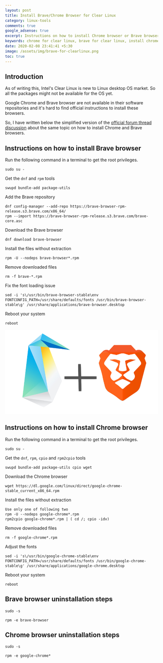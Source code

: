 ```yaml
---
layout: post
title: Install Brave/Chrome Browser for Clear Linux
category: linux-tools
comments: true
google_adsense: true
excerpt: Instructions on how to install Chrome browser or Brave browser for Clear Linux operating system.
keywords: chrome for clear linux, brave for clear linux, install chrome for clear linux, install brave for clear linux, command to install chrome in clear linux, command to install brave in clear linux.
date: 2020-02-08 23:41:41 +5:30
image: /assets/img/brave-for-clearlinux.png
toc: true
---
```

## Introduction
As of writing this, Intel's Clear Linux is new to Linux desktop OS market. So all the packages might not be available for the OS yet.

Google Chrome and Brave browser are not available in their software repositories and it's hard to find official instructions to install these browsers.

So, I have written below the simplified version of the [official forum thread discussion](https://community.clearlinux.org/t/install-brave-browser/377) about the same topic on how to install Chrome and Brave browsers.

## Instructions on how to install Brave browser
Run the following command in a terminal to get the root privileges.
```
sudo su -
```
Get the `dnf` and `rpm` tools
```
swupd bundle-add package-utils
```

Add the Brave repository
```
dnf config-manager --add-repo https://brave-browser-rpm-release.s3.brave.com/x86_64/
rpm --import https://brave-browser-rpm-release.s3.brave.com/brave-core.asc
```
Download the Brave browser
```
dnf download brave-browser
```
Install the files without extraction
```
rpm -U --nodeps brave-browser*.rpm
```
Remove downloaded files
```
rm -f brave-*.rpm
```
Fix the font loading issue
```
sed -i 's\/usr/bin/brave-browser-stable\env FONTCONFIG_PATH=/usr/share/defaults/fonts /usr/bin/brave-browser-stable\g' /usr/share/applications/brave-browser.desktop
```
Reboot your system
```
reboot
```
![Download Brave Browser](/assets/img/brave-for-clearlinux.png)
## Instructions on how to install Chrome browser
Run the following command in a terminal to get the root privileges.
```
sudo su -
```
Get the `dnf`, `rpm`, `cpio` and `rpm2cpio` tools
```
swupd bundle-add package-utils cpio wget
```
Download the Chrome browser
```
wget https://dl.google.com/linux/direct/google-chrome-stable_current_x86_64.rpm
```
Install the files without extraction
```
Use only one of following two
rpm -U --nodeps google-chrome*.rpm
rpm2cpio google-chrome*.rpm | ( cd /; cpio -idv)
```
Remove downloaded files
```
rm -f google-chrome*.rpm
```
Adjust the fonts
```
sed -i 's\/usr/bin/google-chrome-stable\env FONTCONFIG_PATH=/usr/share/defaults/fonts /usr/bin/google-chrome-stable\g' /usr/share/applications/google-chrome.desktop
```
Reboot your system
```
reboot
```

## Brave browser uninstallation steps
```
sudo -s
```
```
rpm -e brave-browser
```

## Chrome browser uninstallation steps
```
sudo -s
```
```
rpm -e google-chrome*
```

